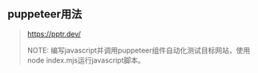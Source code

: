 ## puppeteer用法

> https://pptr.dev/
>
> NOTE: 编写javascript并调用puppeteer组件自动化测试目标网站，使用node index.mjs运行javascript脚本。